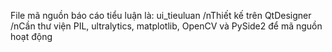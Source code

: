 File mã nguồn báo cáo tiểu luận là: ui_tieuluan
/nThiết kế trên QtDesigner
/nCần thư viện PIL, ultralytics, matplotlib, OpenCV và PySide2 để mã nguồn hoạt động

